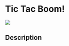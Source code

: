 # Tic Tac Boom!

<!-- Bannderole / Bande-annonce -->
![]( https://placehold.co/600x400?text=banderole-bande-annonce)

## Description

<!-- Présentation de ce qu'est ce site et résumé du projet en un paragraphe, toujours à jour-->

